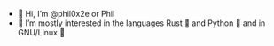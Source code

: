 - 👋 Hi, I’m @phil0x2e or Phil
- 👀 I’m mostly interested in the languages Rust 🦀 and Python 🐍 and in GNU/Linux 🐧

<!---
phil0x2e/phil0x2e is a ✨ special ✨ repository because its `README.md` (this file) appears on your GitHub profile.
You can click the Preview link to take a look at your changes.
--->
